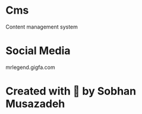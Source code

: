 # Cms
Content management system
# Social Media
mrlegend.gigfa.com
# Created with 💯 by Sobhan Musazadeh
